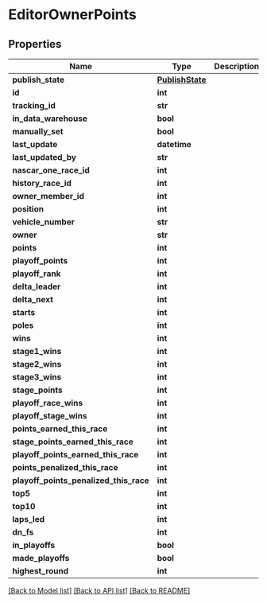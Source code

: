 # EditorOwnerPoints

## Properties
Name | Type | Description | Notes
------------ | ------------- | ------------- | -------------
**publish_state** | [**PublishState**](PublishState.md) |  | [optional] 
**id** | **int** |  | [optional] 
**tracking_id** | **str** |  | [optional] 
**in_data_warehouse** | **bool** |  | [optional] 
**manually_set** | **bool** |  | [optional] 
**last_update** | **datetime** |  | [optional] 
**last_updated_by** | **str** |  | [optional] 
**nascar_one_race_id** | **int** |  | [optional] 
**history_race_id** | **int** |  | [optional] 
**owner_member_id** | **int** |  | [optional] 
**position** | **int** |  | [optional] 
**vehicle_number** | **str** |  | [optional] 
**owner** | **str** |  | [optional] 
**points** | **int** |  | [optional] 
**playoff_points** | **int** |  | [optional] 
**playoff_rank** | **int** |  | [optional] 
**delta_leader** | **int** |  | [optional] 
**delta_next** | **int** |  | [optional] 
**starts** | **int** |  | [optional] 
**poles** | **int** |  | [optional] 
**wins** | **int** |  | [optional] 
**stage1_wins** | **int** |  | [optional] 
**stage2_wins** | **int** |  | [optional] 
**stage3_wins** | **int** |  | [optional] 
**stage_points** | **int** |  | [optional] 
**playoff_race_wins** | **int** |  | [optional] 
**playoff_stage_wins** | **int** |  | [optional] 
**points_earned_this_race** | **int** |  | [optional] 
**stage_points_earned_this_race** | **int** |  | [optional] 
**playoff_points_earned_this_race** | **int** |  | [optional] 
**points_penalized_this_race** | **int** |  | [optional] 
**playoff_points_penalized_this_race** | **int** |  | [optional] 
**top5** | **int** |  | [optional] 
**top10** | **int** |  | [optional] 
**laps_led** | **int** |  | [optional] 
**dn_fs** | **int** |  | [optional] 
**in_playoffs** | **bool** |  | [optional] 
**made_playoffs** | **bool** |  | [optional] 
**highest_round** | **int** |  | [optional] 

[[Back to Model list]](../README.md#documentation-for-models) [[Back to API list]](../README.md#documentation-for-api-endpoints) [[Back to README]](../README.md)

